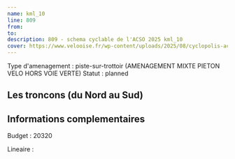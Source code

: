 ```yaml
---
name: kml_10 
line: 809
from: 
to:  
description: 809 - schema cyclable de l'ACSO 2025 kml_10 
cover: https://www.velooise.fr/wp-content/uploads/2025/08/cyclopolis-acso-809.jpg
---
```

Type d'amenagement : piste-sur-trottoir (AMENAGEMENT MIXTE PIETON VELO HORS VOIE VERTE)
Statut : planned
## Les troncons (du Nord au Sud)

## Informations complementaires

Budget  : 20320 

Lineaire :

